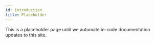 ```yaml
---
id: introduction
title: Placeholder
---
```


This is a placeholder page until we automate in-code documentation updates to this site.
